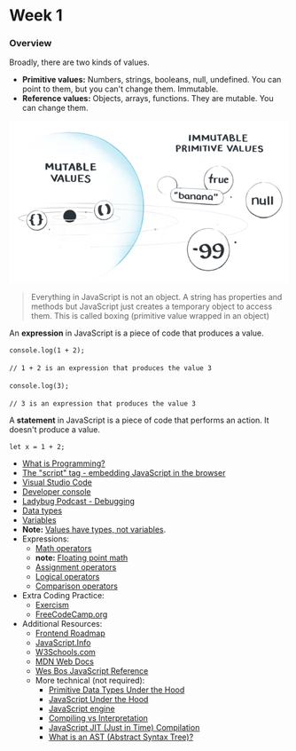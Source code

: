 # Week 1

### Overview

Broadly, there are two kinds of values.

- **Primitive values:**  Numbers, strings, booleans, null, undefined. You can point to them, but you can't change them. Immutable.
- **Reference values:** Objects, arrays, functions. They are mutable. You can change them.

![types](images/types.png)

>Everything in JavaScript is not an object. A string has properties and methods but JavaScript just creates a temporary object to access them. This is called boxing (primitive value wrapped in an object)

An **expression** in JavaScript is a piece of code that produces a value. 
```
console.log(1 + 2); 

// 1 + 2 is an expression that produces the value 3

console.log(3);

// 3 is an expression that produces the value 3
```

A **statement** in JavaScript is a piece of code that performs an action. It doesn't produce a value.

```
let x = 1 + 2;
```


 - <a href="https://www.codecademy.com/article/what-is-programming">What is Programming?</a> 
 - <a href="https://javascript.info/hello-world#the-script-tag">The "script" tag - embedding JavaScript in the browser</a>
 - <a href="https://code.visualstudio.com/download">Visual Studio Code</a>
 - <a href="https://javascript.info/devtools">Developer console</a>
 - <a href="https://www.ladybug.dev/episodes/debugging">Ladybug Podcast - Debugging</a>
 - <a href="https://javascript.info/types">Data types</a> 
 - <a href="https://javascript.info/variables">Variables</a>
 - <strong>Note:</strong> <a href="https://github.com/getify/You-Dont-Know-JS/blob/1st-ed/types%20%26%20grammar/ch1.md#values-as-types">Values have types, not variables</a>.
 - Expressions:
    - <a href="https://javascript.info/operators#maths">Math operators</a>
    - <strong>note:</strong> <a href ="https://www.youtube.com/watch?v=PZRI1IfStY0">Floating point math</a>
    - <a href="https://javascript.info/operators#assignment">Assignment operators</a>
    - <a href="https://javascript.info/logical-operators">Logical operators</a>
    - <a href="https://javascript.info/comparison">Comparison operators</a>
 - Extra Coding Practice:
   - <a href="https://exercism.org/tracks/javascript">Exercism</a>
   - <a href="https://www.freecodecamp.org/learn/javascript-algorithms-and-data-structures/#basic-javascript">FreeCodeCamp.org<a/>
 - Additional Resources:
   - <a href="https://roadmap.sh/frontend">Frontend Roadmap</a>
   - <a href="https://javascript.info/">JavaScript.Info</a>
   - <a href="https://www.w3schools.com/js/default.asp">W3Schools.com</a>
   - <a href="https://developer.mozilla.org/en-US/docs/Web/JavaScript">MDN Web Docs</a>
   - <a href="https://wesbos.com/javascript">Wes Bos JavaScript Reference</a>
   - More technical (not required):
     - <a href="https://www.youtube.com/watch?v=9ooYYRLdg_g">Primitive Data Types Under the Hood</a>
     - <a href="https://www.youtube.com/watch?v=uut8y9RHG48">JavaScript Under the Hood</a>
     - <a href="https://www.youtube.com/watch?v=BMKWdLX9w3M">JavaScript engine</a>
     - <a href="https://github.com/getify/You-Dont-Know-JS/blob/2nd-ed/scope-closures/ch1.md#compiled-vs-interpreted">Compiling vs Interpretation</a>
     - <a href="https://www.youtube.com/watch?v=BHttnG4kOdY">JavaScript JIT (Just in Time) Compilation</a>
     - <a href="https://www.youtube.com/watch?v=C06MohLG_3s">What is an AST (Abstract Syntax Tree)?</a>
